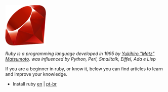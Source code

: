 ![Ruby!](icon.png)

_Ruby is a  programming language developed in 1995 by [Yukihiro "Matz" Matsumoto](https://github.com/matz). was influenced by Python, Perl, Smalltalk, Eiffel, Ada e Lisp_

If you are a beginner in ruby, or know it, below you can find articles to learn and improve your knowledge.

  - Install ruby [en](contents/en/install.md) | [pt-br](contents/pt_br/install.md)
